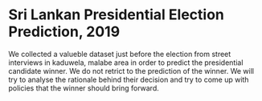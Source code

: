# Sri Lankan Presidential Election Prediction, 2019
We collected a valueble dataset just before the election from street interviews in kaduwela, malabe area in order to predict the presidential candidate winner. We do not retrict to the prediction of the winner. We will try to analyse the rationale behind their decision and try to come up with policies that the winner should bring forward.


